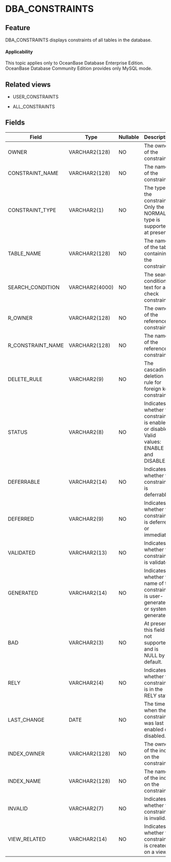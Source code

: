 DBA_CONSTRAINTS
====================================

Feature
-----------

DBA_CONSTRAINTS displays constraints of all tables in the database.

<main id="notice" >
    <h4>Applicability</h4>
    <p>This topic applies only to OceanBase Database Enterprise Edition. OceanBase Database Community Edition provides only MySQL mode. </p>
  </main>

Related views
-------------

* USER_CONSTRAINTS



* ALL_CONSTRAINTS






Fields
-------------



| **Field**         | **Type**       | **Nullable** | **Description**                                                                            |
|-------------------|----------------|--------------|--------------------------------------------------------------------------------------------|
| OWNER             | VARCHAR2(128)  | NO           | The owner of the constraint.                                                               |
| CONSTRAINT_NAME   | VARCHAR2(128)  | NO           | The name of the constraint.                                                                |
| CONSTRAINT_TYPE   | VARCHAR2(1)    | NO           | The type of the constraint. Only the NORMAL type is supported at present.                  |
| TABLE_NAME        | VARCHAR2(128)  | NO           | The name of the table containing the constraint.                                           |
| SEARCH_CONDITION  | VARCHAR2(4000) | NO           | The search condition text for a check constraint.                                          |
| R_OWNER           | VARCHAR2(128)  | NO           | The owner of the referenced constraint.                                                    |
| R_CONSTRAINT_NAME | VARCHAR2(128)  | NO           | The name of the referenced constraint.                                                     |
| DELETE_RULE       | VARCHAR2(9)    | NO           | The cascading deletion rule for foreign key constraints.                                   |
| STATUS            | VARCHAR2(8)    | NO           | Indicates whether the constraint is enabled or disabled. Valid values: ENABLE and DISABLE. |
| DEFERRABLE        | VARCHAR2(14)   | NO           | Indicates whether the constraint is deferrable.                                            |
| DEFERRED          | VARCHAR2(9)    | NO           | Indicates whether the constraint is deferred or immediate.                                 |
| VALIDATED         | VARCHAR2(13)   | NO           | Indicates whether the constraint is validated.                                             |
| GENERATED         | VARCHAR2(14)   | NO           | Indicates whether the name of the constraint is user-generated or system-generated.        |
| BAD               | VARCHAR2(3)    | NO           | At present, this field is not supported and is NULL by default.                            |
| RELY              | VARCHAR2(4)    | NO           | Indicates whether the constraint is in the RELY state.                                     |
| LAST_CHANGE       | DATE           | NO           | The time when the constraint was last enabled or disabled.                                 |
| INDEX_OWNER       | VARCHAR2(128)  | NO           | The owner of the index on the constraint.                                                  |
| INDEX_NAME        | VARCHAR2(128)  | NO           | The name of the index on the constraint.                                                   |
| INVALID           | VARCHAR2(7)    | NO           | Indicates whether the constraint is invalid.                                               |
| VIEW_RELATED      | VARCHAR2(14)   | NO           | Indicates whether the constraint is created on a view.                                     |



